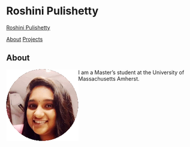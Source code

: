 <!DOCTYPE html>
<html>
<body>

<h1>Roshini Pulishetty</h1>

<div class="badge-base LI-profile-badge" data-locale="en_US" data-size="large" data-theme="dark" data-type="VERTICAL" data-vanity="pulishetty" data-version="v1"><a class="badge-base__link LI-simple-link" href="https://www.linkedin.com/in/pulishetty?trk=profile-badge">Roshini Pulishetty</a></div>

<a href="">About</a>
<a href="">Projects</a>

<h2>About</h2>

<img src="/profilepicture.jpg" style="float: left;"> I am a Master’s student at the University of Massachusetts Amherst.

</body>
</html>
